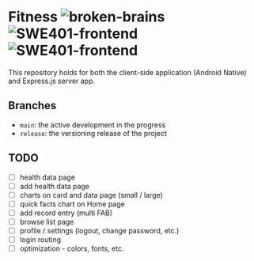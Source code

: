 # Fitness ![broken-brains](https://img.shields.io/badge/Broken-Brains-2463eb) ![SWE401-frontend](https://img.shields.io/badge/SWE401-Frontend-orange?logo=Counter-Strike) ![SWE401-frontend](https://img.shields.io/badge/SWE401-Backend-green?logo=Counter-Strike)
This repository holds for both the client-side application (Android Native) and Express.js server app.


## Branches
- `main`: the active development in the progress
- `release`: the versioning release of the project


## TODO
- [ ] health data page
- [ ] add health data page
- [ ] charts on card and data page (small / large)
- [ ] quick facts chart on Home page
- [ ] add record entry (multi FAB)
- [ ] browse list page
- [ ] profile / settings (logout, change password, etc.)
- [ ] login routing
- [ ] optimization - colors, fonts, etc.